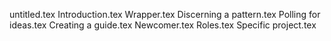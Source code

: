 untitled.tex
Introduction.tex
Wrapper.tex
Discerning a pattern.tex
Polling for ideas.tex
Creating a guide.tex
Newcomer.tex
Roles.tex
Specific project.tex